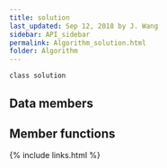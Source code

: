 ```yaml
---
title: solution
last_updated: Sep 12, 2018 by J. Wang
sidebar: API_sidebar
permalink: Algorithm_solution.html
folder: Algorithm
---
```


`class solution` 

## Data members

## Member functions

{% include links.html %}